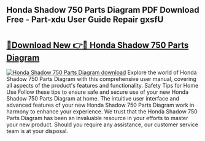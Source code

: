 ## Honda Shadow 750 Parts Diagram PDF Download Free - Part-xdu User Guide Repair gxsfU

# <h2><a href="http://dfiyxd.blite.top/?on=Honda+Shadow+750+Parts+Diagram">🔗Download New 👉🔴 Honda Shadow 750 Parts Diagram</a></h2>

[![Honda Shadow 750 Parts Diagram download](https://i.imgur.com/lujVjoI.png)](http://dfiyxd.blite.top/?on=Honda+Shadow+750+Parts+Diagram)
Explore the world of Honda Shadow 750 Parts Diagram with this comprehensive user manual, covering all aspects of the product's features and functionality. Safety Tips for Home Use Follow these tips to ensure safe and secure use of your new Honda Shadow 750 Parts Diagram at home. The intuitive user interface and advanced features of your new Honda Shadow 750 Parts Diagram work in harmony to enhance your experience. We trust that the Honda Shadow 750 Parts Diagram has been an invaluable resource in your efforts to master your new product. Should you require any assistance, our customer service team is at your disposal.
